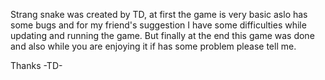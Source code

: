 Strang snake was created by TD, at first the game is very basic aslo has some bugs and for my friend's suggestion I have some difficulties while updating and running the game. But finally at the end this game was done and also while you are enjoying it if has some problem please tell me.

Thanks -TD-
